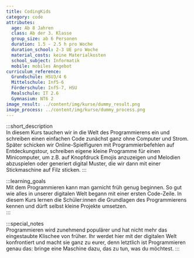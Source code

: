 ```yaml
---
title: CodingKids
category: code
attributes:
  age: Ab 8 Jahren
  class: Ab der 3. Klasse
  group_size: ab 6 Personen
  duration: 1.5 - 2.5 h pro Woche
  duration_school: 2-3 UE pro Woche
  material_costs: keine Materialkosten
  school_subject: Informatik
  mobile: mobiles Angebot
curriculum_reference:
  Grundschule: HSU3/4 6  
  Mittelschule: Inf5-6  
  Förderschule: Inf5-7, HSU
  Realschule: IT 2.6  
  Gymnasium: NT6 2
image_result: ../content/img/kurse/dummy_result.png
image_process: ../content/img/kurse/dummy_process.png
---
```

:::short_description  
In diesem Kurs tauchen wir in die Welt des Programmierens ein und schreiben einen einfachen Code zunächst ganz ohne Computer und Strom. Später schicken wir Online-Spielfiguren mit Programmierbefehlen auf Entdeckungstour, schreiben eigene kleine Programme für einen Minicomputer, um z.B. auf Knopfdruck Emojis anzuzeigen und Melodien abzuspielen oder generiert digital Muster, die wir dann mit einer Stickmaschine auf Filz sticken.
:::

:::learning_goals  
Mit dem Programmieren kann man garnicht früh genug beginnen. So gut wie alles in unserer digitalen Welt begann mit einer ersten Code-Zeile. In diesem Kurs lernen die Schüler:innen die Grundlagen des Programmierens kennen und dürft selbst kleine Projekte umsetzen.     
:::

:::special_notes  
Programmieren wird zunehmend populärer und hat nicht mehr das eingestaubte Klischee von früher. Ihr werdet hier mit der digitalen Welt konfrontiert und macht sie ganz zu eurer, denn letztlich ist Programmieren genau das: bringe eine Maschine dazu, das zu tun, was du möchtest.
:::
